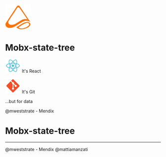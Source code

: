 
<img src="img/logo.png" style="height:80px"/>

# Mobx-state-tree

<img src="img/react.svg" width="50" /> It's React

<img src="img/git.png" width="50" /> It's Git

...but for data

@mweststrate - Mendix

# Mobx-state-tree

<hr/>

@mweststrate - Mendix
@mattiamanzati
